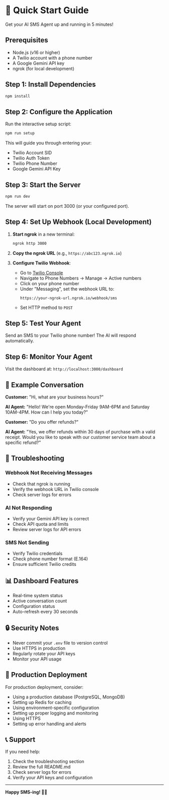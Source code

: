 # 🚀 Quick Start Guide

Get your AI SMS Agent up and running in 5 minutes!

## Prerequisites

- Node.js (v16 or higher)
- A Twilio account with a phone number
- A Google Gemini API key
- ngrok (for local development)

## Step 1: Install Dependencies

```bash
npm install
```

## Step 2: Configure the Application

Run the interactive setup script:

```bash
npm run setup
```

This will guide you through entering your:
- Twilio Account SID
- Twilio Auth Token  
- Twilio Phone Number
- Google Gemini API Key

## Step 3: Start the Server

```bash
npm run dev
```

The server will start on port 3000 (or your configured port).

## Step 4: Set Up Webhook (Local Development)

1. **Start ngrok** in a new terminal:
   ```bash
   ngrok http 3000
   ```

2. **Copy the ngrok URL** (e.g., `https://abc123.ngrok.io`)

3. **Configure Twilio Webhook**:
   - Go to [Twilio Console](https://console.twilio.com/)
   - Navigate to Phone Numbers → Manage → Active numbers
   - Click on your phone number
   - Under "Messaging", set the webhook URL to:
     ```
     https://your-ngrok-url.ngrok.io/webhook/sms
     ```
   - Set HTTP method to `POST`

## Step 5: Test Your Agent

Send an SMS to your Twilio phone number! The AI will respond automatically.

## Step 6: Monitor Your Agent

Visit the dashboard at: `http://localhost:3000/dashboard`

## 🎯 Example Conversation

**Customer:** "Hi, what are your business hours?"

**AI Agent:** "Hello! We're open Monday-Friday 9AM-6PM and Saturday 10AM-4PM. How can I help you today?"

**Customer:** "Do you offer refunds?"

**AI Agent:** "Yes, we offer refunds within 30 days of purchase with a valid receipt. Would you like to speak with our customer service team about a specific refund?"

## 🔧 Troubleshooting

### Webhook Not Receiving Messages
- Check that ngrok is running
- Verify the webhook URL in Twilio console
- Check server logs for errors

### AI Not Responding
- Verify your Gemini API key is correct
- Check API quota and limits
- Review server logs for API errors

### SMS Not Sending
- Verify Twilio credentials
- Check phone number format (E.164)
- Ensure sufficient Twilio credits

## 📊 Dashboard Features

- Real-time system status
- Active conversation count
- Configuration status
- Auto-refresh every 30 seconds

## 🔒 Security Notes

- Never commit your `.env` file to version control
- Use HTTPS in production
- Regularly rotate your API keys
- Monitor your API usage

## 🚀 Production Deployment

For production deployment, consider:
- Using a production database (PostgreSQL, MongoDB)
- Setting up Redis for caching
- Using environment-specific configuration
- Setting up proper logging and monitoring
- Using HTTPS
- Setting up error handling and alerts

## 📞 Support

If you need help:
1. Check the troubleshooting section
2. Review the full README.md
3. Check server logs for errors
4. Verify your API keys and configuration

---

**Happy SMS-ing! 🤖📱** 